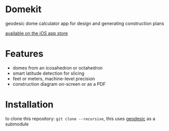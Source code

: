 # Domekit

geodesic dome calculator app for design and generating construction plans

[available on the iOS app store](https://itunes.apple.com/us/app/domekit/id617768136?mt=8)

# Features

* domes from an icosahedron or octahedron
* smart latitude detection for slicing
* feet or meters, machine-level precision
* construction diagram on-screen or as a PDF

# Installation

to clone this repository: `git clone --recursive`, this uses [geodesic](https://github.com/robbykraft/Geodesic) as a submodule